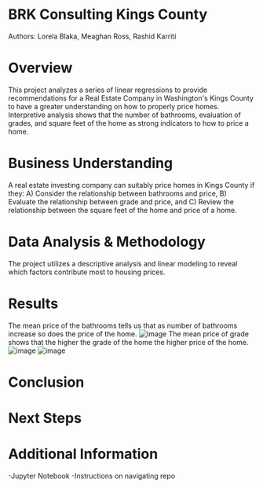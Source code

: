 # BRK Consulting Kings County
Authors: Lorela Blaka, Meaghan Ross, Rashid Karriti
# Overview
This project analyzes a series of linear regressions to provide recommendations for a Real Estate Company in Washington's Kings County to have a greater understanding on how to properly price homes. Interpretive analysis shows that the number of bathrooms, evaluation of grades, and square feet of the home as strong indicators to how to price a home. 
# Business Understanding 
A real estate investing company can suitably price homes in Kings County if they: A) Consider the relationship between bathrooms and price, B) Evaluate the relationship between grade and price, and C) Review the relationship between the square feet of the home and price of a home.
# Data Analysis & Methodology
The project utilizes a descriptive analysis and linear modeling to reveal which factors contribute most to housing prices. 
# Results
The mean price of the bathrooms tells us that as number of bathrooms increase so does the price of the home. 
![image](https://user-images.githubusercontent.com/82670256/130840042-8200ffe0-0915-4593-955d-57662aa8c14d.png)
The mean price of grade shows that the higher the grade of the home the higher price of the home. 
![image](https://user-images.githubusercontent.com/82670256/130840054-bff52739-19a0-4bea-8d85-91c9d9824851.png)
![image](https://user-images.githubusercontent.com/82670256/130840159-0907af19-f73f-4152-8ddb-1f2207fc73f9.png)

# Conclusion 
# Next Steps
# Additional Information 
-Jupyter Notebook
-Instructions on navigating repo 
